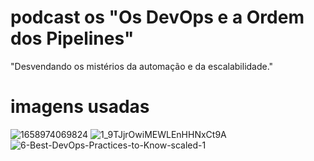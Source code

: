 # podcast os "Os DevOps e a Ordem dos Pipelines"
"Desvendando os mistérios da automação e da escalabilidade."
# imagens usadas 

![1658974069824](https://github.com/gasilsantos/desafio3fundamentosdeia/assets/102256288/02cfda00-cac2-497f-ad31-94326711c8b1)
![1_9TJjrOwiMEWLEnHHNxCt9A](https://github.com/gasilsantos/desafio3fundamentosdeia/assets/102256288/53d08710-1432-44e0-b9fe-f986c99e8824)
![6-Best-DevOps-Practices-to-Know-scaled-1](https://github.com/gasilsantos/desafio3fundamentosdeia/assets/102256288/0a77f56a-9e49-44f2-83de-59159ab09e29)
